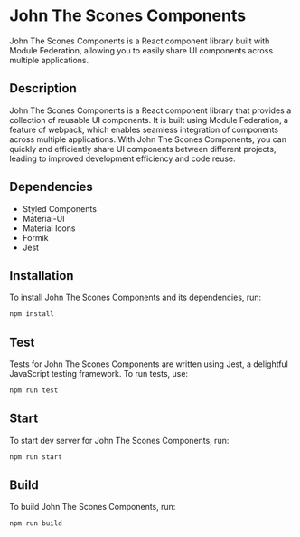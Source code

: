 # John The Scones Components

John The Scones Components is a React component library built with Module Federation, allowing you to easily share UI components across multiple applications.

## Description

John The Scones Components is a React component library that provides a collection of reusable UI components. It is built using Module Federation, a feature of webpack, which enables seamless integration of components across multiple applications. With John The Scones Components, you can quickly and efficiently share UI components between different projects, leading to improved development efficiency and code reuse.

## Dependencies

-   Styled Components
-   Material-UI
-   Material Icons
-   Formik
-   Jest

## Installation

To install John The Scones Components and its dependencies, run:

```bash
npm install
```

## Test

Tests for John The Scones Components are written using Jest, a delightful JavaScript testing framework. To run tests, use:

```bash
npm run test
```

## Start

To start dev server for John The Scones Components, run:

```bash
npm run start
```

## Build

To build John The Scones Components, run:

```bash
npm run build
```
